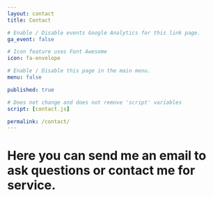 ```yaml
---
layout: contact
title: Contact

# Enable / Disable events Google Analytics for this link page.
ga_event: false

# Icon feature uses Font Awesome
icon: fa-envelope

# Enable / Disable this page in the main menu.
menu: false

published: true

# Does not change and does not remove 'script' variables
script: [contact.js]

permalink: /contact/
---
```


# Here you can send me an email to ask questions or contact me for service.
